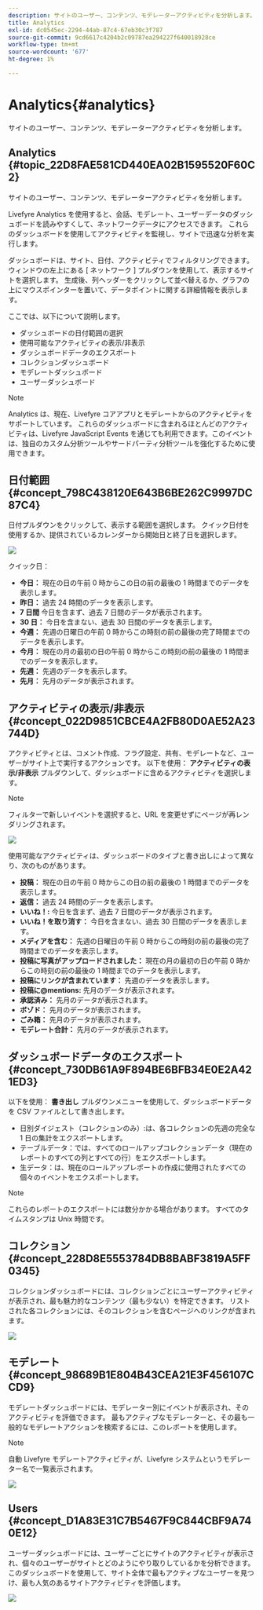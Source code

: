 ```yaml
---
description: サイトのユーザー、コンテンツ、モデレーターアクティビティを分析します。
title: Analytics
exl-id: dc0545ec-2294-44ab-87c4-67eb30c3f787
source-git-commit: 9cd6617c4204b2c09787ea294227f640018928ce
workflow-type: tm+mt
source-wordcount: '677'
ht-degree: 1%

---
```


# Analytics{#analytics}

サイトのユーザー、コンテンツ、モデレーターアクティビティを分析します。

## Analytics {#topic_22D8FAE581CD440EA02B1595520F60C2}

サイトのユーザー、コンテンツ、モデレーターアクティビティを分析します。

Livefyre Analytics を使用すると、会話、モデレート、ユーザーデータのダッシュボードを読みやすくして、ネットワークデータにアクセスできます。 これらのダッシュボードを使用してアクティビティを監視し、サイトで迅速な分析を実行します。

ダッシュボードは、サイト、日付、アクティビティでフィルタリングできます。 ウィンドウの左上にある [ ネットワーク ] プルダウンを使用して、表示するサイトを選択します。 生成後、列ヘッダーをクリックして並べ替えるか、グラフの上にマウスポインターを置いて、データポイントに関する詳細情報を表示します。

ここでは、以下について説明します。

* ダッシュボードの日付範囲の選択
* 使用可能なアクティビティの表示/非表示
* ダッシュボードデータのエクスポート
* コレクションダッシュボード
* モデレートダッシュボード
* ユーザーダッシュボード

>[!NOTE]
>
>Analytics は、現在、Livefyre コアアプリとモデレートからのアクティビティをサポートしています。 これらのダッシュボードに含まれるほとんどのアクティビティは、Livefyre JavaScript Events を通じても利用できます。このイベントは、独自のカスタム分析ツールやサードパーティ分析ツールを強化するために使用できます。

## 日付範囲 {#concept_798C438120E643B6BE262C9997DC87C4}

日付プルダウンをクリックして、表示する範囲を選択します。 クイック日付を使用するか、提供されているカレンダーから開始日と終了日を選択します。

![](assets/analytics-date-range.png)

クイック日：

* **今日：** 現在の日の午前 0 時からこの日の前の最後の 1 時間までのデータを表示します。
* **昨日：** 過去 24 時間のデータを表示します。
* **7 日間** 今日を含まず、過去 7 日間のデータが表示されます。
* **30 日：** 今日を含まない、過去 30 日間のデータを表示します。
* **今週：** 先週の日曜日の午前 0 時からこの時刻の前の最後の完了時間までのデータを表示します。
* **今月：** 現在の月の最初の日の午前 0 時からこの時刻の前の最後の 1 時間までのデータを表示します。
* **先週：** 先週のデータを表示します。
* **先月：** 先月のデータが表示されます。

## アクティビティの表示/非表示 {#concept_022D9851CBCE4A2FB80D0AE52A23744D}

アクティビティとは、コメント作成、フラグ設定、共有、モデレートなど、ユーザーがサイト上で実行するアクションです。 以下を使用： **アクティビティの表示/非表示** プルダウンして、ダッシュボードに含めるアクティビティを選択します。

>[!NOTE]
>
>フィルターで新しいイベントを選択すると、URL を変更せずにページが再レンダリングされます。

![](assets/analytics-show-hide-activities.png)

使用可能なアクティビティは、ダッシュボードのタイプと書き出しによって異なり、次のものがあります。

* **投稿：** 現在の日の午前 0 時からこの日の前の最後の 1 時間までのデータを表示します。
* **返信：** 過去 24 時間のデータを表示します。
* **いいね！:** 今日を含まず、過去 7 日間のデータが表示されます。
* **いいね！を取り消す：** 今日を含まない、過去 30 日間のデータを表示します。
* **メディアを含む：** 先週の日曜日の午前 0 時からこの時刻の前の最後の完了時間までのデータを表示します。
* **投稿に写真がアップロードされました：** 現在の月の最初の日の午前 0 時からこの時刻の前の最後の 1 時間までのデータを表示します。
* **投稿にリンクが含まれています：** 先週のデータを表示します。
* **投稿に@mentions:** 先月のデータが表示されます。
* **承認済み：** 先月のデータが表示されます。
* **ボゾド：** 先月のデータが表示されます。
* **ごみ箱：** 先月のデータが表示されます。
* **モデレート合計：** 先月のデータが表示されます。

## ダッシュボードデータのエクスポート {#concept_730DB61A9F894BE6BFB34E0E2A421ED3}

以下を使用： **書き出し** プルダウンメニューを使用して、ダッシュボードデータを CSV ファイルとして書き出します。

* 日別ダイジェスト（コレクションのみ）:は、各コレクションの先週の完全な 1 日の集計をエクスポートします。
* テーブルデータ：では、すべてのロールアップコレクションデータ（現在のレポートのすべての列とすべての行）をエクスポートします。
* 生データ：は、現在のロールアップレポートの作成に使用されたすべての個々のイベントをエクスポートします。

>[!NOTE]
>
>これらのレポートのエクスポートには数分かかる場合があります。 すべてのタイムスタンプは Unix 時間です。

## コレクション {#concept_228D8E5553784DB8BABF3819A5FF0345}

コレクションダッシュボードには、コレクションごとにユーザーアクティビティが表示され、最も魅力的なコンテンツ（最も少ない）を特定できます。 リストされた各コレクションには、そのコレクションを含むページへのリンクが含まれます。

![](assets/analytics-collections.png)

## モデレート {#concept_98689B1E804B43CEA21E3F456107CCD9}

モデレートダッシュボードには、モデレーター別にイベントが表示され、そのアクティビティを評価できます。 最もアクティブなモデレーターと、その最も一般的なモデレートアクションを検索するには、このレポートを使用します。

>[!NOTE]
>
>自動 Livefyre モデレートアクティビティが、Livefyre システムというモデレーター名で一覧表示されます。

![](assets/analytics-moderation.png)

## Users {#concept_D1A83E31C7B5467F9C844CBF9A740E12}

ユーザーダッシュボードには、ユーザーごとにサイトのアクティビティが表示され、個々のユーザーがサイトとどのようにやり取りしているかを分析できます。 このダッシュボードを使用して、サイト全体で最もアクティブなユーザーを見つけ、最も人気のあるサイトアクティビティを評価します。

![](assets/analytics-users.png)
